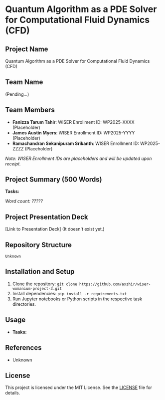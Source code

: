 # Quantum Algorithm as a PDE Solver for Computational Fluid Dynamics (CFD)

## Project Name
Quantum Algorithm as a PDE Solver for Computational Fluid Dynamics (CFD)

## Team Name
(Pending...)

## Team Members
- **Fanizza Tarum Tahir**: WISER Enrollment ID: WP2025-XXXX (Placeholder)
- **James Austin Myers**: WISER Enrollment ID: WP2025-YYYY (Placeholder)
- **Ramachandran Sekanipuram Srikanth**: WISER Enrollment ID: WP2025-ZZZZ (Placeholder)

*Note: WISER Enrollment IDs are placeholders and will be updated upon receipt.*

## Project Summary (500 Words)

**Tasks:**  

*Word count: ?????*

## Project Presentation Deck
[Link to Presentation Deck] (It doesn't exist yet.)

## Repository Structure
```
Unknown
```

## Installation and Setup
1. Clone the repository: `git clone https://github.com/axzhir/wiser-womanium-project-3.git`
2. Install dependencies: `pip install -r requirements.txt`
3. Run Jupyter notebooks or Python scripts in the respective task directories.

## Usage
- **Tasks:**

## References
- Unknown

## License
This project is licensed under the MIT License. See the [LICENSE](LICENSE) file for details.
